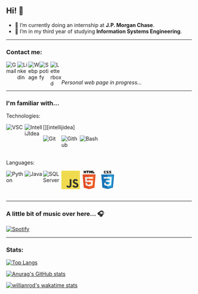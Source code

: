 <!-- ## Hola! 👋 -->
## Hi! 👋

<!--
- 💼 Actualmente estoy haciendo una pasantía en **JPMC** como **Software Developer**.
- 🌱 Estoy cursando el tercer año de **Ingeniería en Sistemas de Información** en la **UTN**.
-->

- 💼 I’m currently doing an internship <!--as a **Software Developer** -->at **J.P. Morgan Chase**.
- 🌱 I’m in my third year of studying **Information Systems Engineering**.

---

<!--### Contacto:-->
### Contact me:

[<img align="left" alt="Gmail" width="30px"
src="https://unpkg.com/simple-icons@v5/icons/gmail.svg" />][gmail]

[<img align="left" alt="Linkedin" width="30px"
src="https://unpkg.com/simple-icons@v5/icons/linkedin.svg" />][linkedin]

[<img align="left" alt="Webpage" width="30px"
src="https://unpkg.com/simple-icons@v5/icons/googlechrome.svg" />][webpage]

[<img align="left" alt="Spotify" width="30px"
src="https://unpkg.com/simple-icons@v5/icons/spotify.svg" />][spotify]

[<img align="left" alt="Letterboxd" width="30px"
src="https://unpkg.com/simple-icons@v5/icons/letterboxd.svg" />][letterboxd]

<br/>
<br/>

<!--*Página web personal en progreso...*-->
*Personal web page in progress...*

---

<!--### Estoy familiarizado con...-->
### I'm familiar with...

<!--Tecnologías:-->
Technologies:

[<img align="left" alt="VSC" width="50px"
src="https://unpkg.com/simple-icons@v5/icons/visualstudiocode.svg" />][vsc]

[<img align="left" alt="IntelliJIdea" width="50px"
src="https://unpkg.com/simple-icons@v5/icons/intellijidea.svg" />][intellijidea]

[<img align="left" alt="Git" width="50px"
src="https://unpkg.com/simple-icons@v5/icons/git.svg" />][git]

[<img align="left" alt="Github" width="50px"
src="https://unpkg.com/simple-icons@v5/icons/github.svg" />][github]

[<img align="left" alt="Bash" width="50px"
src="https://unpkg.com/simple-icons@v5/icons/gnubash.svg" />][gnubash]

<br/>
<br/>
<br/>

<!--Lenguajes:-->
Languages:

[<img align="left" alt="Python" width="50px"
src="https://upload.wikimedia.org/wikipedia/commons/thumb/c/c3/Python-logo-notext.svg/121px-Python-logo-notext.svg.png" />][python]

[<img align="left" alt="Java" width="50px"
src="https://www.oracle.com/img/tech/java-logo-v1.svg" />][java]

[<img align="left" alt="SQL Server" width="50px"
src="https://www.svgrepo.com/show/303229/microsoft-sql-server-logo.svg" />][sqlserver]

[<img align="left" alt="js" width="50px"
src="https://raw.githubusercontent.com/github/explore/80688e429a7d4ef2fca1e82350fe8e3517d3494d/topics/javascript/javascript.png" />][js]

[<img align="left" alt="HTML5" width="50px"
src="https://raw.githubusercontent.com/github/explore/80688e429a7d4ef2fca1e82350fe8e3517d3494d/topics/html/html.png" />][html5]

[<img align="left" alt="CSS3" width="50px"
src="https://raw.githubusercontent.com/github/explore/80688e429a7d4ef2fca1e82350fe8e3517d3494d/topics/css/css.png" />][css3]

<!--
[<img align="left" alt="Prolog" width="50px"
src="https://www.swi-prolog.org/icons/swipl.png" />][prolog]

[<img align="left" alt="Wollok" width="50px"
src="https://avatars.githubusercontent.com/u/16782098?s=200&v=4" />][wollok]

[<img align="left" alt="PHP" width="50px"
src="https://raw.githubusercontent.com/github/explore/ccc16358ac4530c6a69b1b80c7223cd2744dea83/topics/php/php.png" />][php]

[<img align="left" alt="Haskell" width="50px"
src="https://raw.githubusercontent.com/github/explore/80688e429a7d4ef2fca1e82350fe8e3517d3494d/topics/haskell/haskell.png" />][haskell]

[<img align="left" alt="C++" width="50px"
src="https://raw.githubusercontent.com/github/explore/180320cffc25f4ed1bbdfd33d4db3a66eeeeb358/topics/cpp/cpp.png" />][c++]

[<img align="left" alt="C" width="50px"
src="https://raw.githubusercontent.com/github/explore/f3e22f0dca2be955676bc70d6214b95b13354ee8/topics/c/c.png" />][c]
-->

<!--
<img align="left" alt="VSC" width="50px"
src="https://unpkg.com/simple-icons@v5/icons/visualstudiocode.svg" />

<img align="left" alt="Git" width="50px"
src="https://unpkg.com/simple-icons@v5/icons/git.svg" />

<img align="left" alt="Github" width="50px"
src="https://unpkg.com/simple-icons@v5/icons/github.svg" />

<img align="left" alt="Bash" width="50px"
src="https://unpkg.com/simple-icons@v5/icons/gnubash.svg" />

<img align="left" alt="Haskell" width="50px"
src="https://unpkg.com/simple-icons@v5/icons/haskell.svg" />

<img align="left" alt="C++" width="50px"
src="https://unpkg.com/simple-icons@v5/icons/cplusplus.svg" />

<img align="left" alt="C" width="50px"
src="https://unpkg.com/simple-icons@v5/icons/c.svg" />

<img align="left" alt="HTML5" width="50px"
src="https://unpkg.com/simple-icons@v5/icons/html5.svg" />

<img align="left" alt="CSS3" width="50px"
src="https://unpkg.com/simple-icons@v5/icons/css3.svg" />

<img align="left" alt="SQL Server" width="50px"
src="https://unpkg.com/simple-icons@v5/icons/microsoftsqlserver.svg" />

<img align="left" alt="Wollok" width="50px"
src="https://avatars.githubusercontent.com/u/16782098?s=200&v=4" />

<img align="left" alt="Haskell" width="50px"
src="https://simpleicons.org/icons/haskell.svg" />

<img align="left" alt="C++" width="50px"
src="https://simpleicons.org/icons/cplusplus.svg" />

<img align="left" alt="C" width="50px"
src="https://simpleicons.org/icons/c.svg" />

<img align="left" alt="SQL Server" width="50px"
src="https://simpleicons.org/icons/microsoftsqlserver.svg" />
-->

<br/>
<br/>
<br/>
<br/>

---

<!-- ### Un poco de música por acá... 🎧 -->
### A little bit of music over here... 🎧

[![Spotify](https://spotify-now-playing-francoparente.vercel.app/api/spotify)](https://open.spotify.com/user/fparente14)

---

<!-- ### Estadísticas: -->
### Stats:

<!--
SI QUIERO PONER UN BOTÓN DESPLEGABLE USO ESTO:

<details>
  <summary>:zap: TÍTULO</summary>
   ACÁ VA EL CONTENIDO QUE SE DESPLEGARÍA
</details>
-->

[![Top Langs](https://github-readme-stats-francoparente.vercel.app/api/top-langs/?username=francoparente&layout=compact&theme=solarized-dark)](https://github.com/anuraghazra/github-readme-stats)

[![Anurag's GitHub stats](https://github-readme-stats-francoparente.vercel.app/api?username=francoparente&show_icons=true&theme=solarized-dark)](https://github.com/anuraghazra/github-readme-stats)

[![willianrod's wakatime stats](https://github-readme-stats-francoparente.vercel.app/api/wakatime?username=francoparente&layout=compact&theme=solarized-dark)](https://wakatime.com/dashboard)



<!--
### Actividad reciente:
-->

<!--START_SECTION:activity-->
<!--
1. 🗣 Commented on [#1](https://github.com/francoparente/francoparente/issues/1) in [francoparente/francoparente](https://github.com/francoparente/francoparente)
2. ❗️ Reopened issue [#1](https://github.com/francoparente/francoparente/issues/1) in [francoparente/francoparente](https://github.com/francoparente/francoparente)
3. ❗️ Closed issue [#1](https://github.com/francoparente/francoparente/issues/1) in [francoparente/francoparente](https://github.com/francoparente/francoparente)
4. ❗️ Opened issue [#1](https://github.com/francoparente/francoparente/issues/1) in [francoparente/francoparente](https://github.com/francoparente/francoparente)
-->
<!--END_SECTION:activity-->


<!--
Check out my repos:

([![Readme Card](https://github-readme-stats.vercel.app/api/pin/?username=francoparente&repo=ELREPOQUEQUIERAMOSTRAR)](https://github.com/anuraghazra/github-readme-stats))

---

-->

<!--

[![Spotify](https://spotify-now-playing-francoparente.vercel.app/api/spotify)](https://open.spotify.com/user/fparente14)

[<img src = "https://spotify-now-playing-francoparente.vercel.app/api/spotify" alt = "Spotify Now Playing" width = "350" />](https://open.spotify.com/user/fparente14)

[![Spotify](https://https://spotify-now-playing-clqn3u8xp-francoparente.vercel.app/api/spotify-now-playing)](https://open.spotify.com/user/fparente14)

[![Spotify](https://spotify-now-playing-2u82m6j1u-francoparente.vercel.app/.vercel.app/api/spotify)](https://open.spotify.com/user/fparente14)

[![Spotify](https://spotify-now-playing-2u82m6j1u-francoparente.vercel.app/api/spotify)](https://open.spotify.com/user/fparente14)

[![Spotify](https://spotify-now-playing-2u82m6j1u-francoparente.vercel.app/api/spotify)](https://open.spotify.com/user/fparente14)

[<img src="https://spotify-now-playing-2u82m6j1u-francoparente.vercel.app/api/spotify" alt="francoparente Spotify Now Playing" width="350" />](https://open.spotify.com/user/fparente14)

[![Spotify](https://spotify-now-playing-2u82m6j1u-francoparente.vercel.app/api/spotify-playing)](https://open.spotify.com/user/fparente14)

[![Spotify](https://spotify-now-playing-2u82m6j1u-francoparente.vercel.app/api/spotify)](https://open.spotify.com/user/fparente14)

[![Spotify](https://spotify-now-playing-clqn3u8xp-francoparente.vercel.app//api/spotify)](https://open.spotify.com/user/fparente14)

-->

<!--
**francoparente/francoparente** is a ✨ _special_ ✨ repository because its `README.md` (this file) appears on your GitHub profile.

Here are some ideas to get you started:

👯 I’m looking to collaborate on ...
🤔 I’m looking for help with ...
😄 Pronouns: He/Him
💬 Ask me about ...
⚡ Fun fact: ...
💼 ...
🎧
🎬
🎮
❤️
🔭
🌱

-->

[gmail]: mailto:fparente14@gmail.com?subject=Hi!%20I%20saw%20your%20GitHub%20profile!&body=Hello,%20I'm%20contacting%20you%20because...
[linkedin]: https://www.linkedin.com/in/franco-parente/
[webpage]: https://francoparente.github.io/
[spotify]: https://open.spotify.com/user/fparente14?si=24cd584ccdde424f
[letterboxd]: https://letterboxd.com/fparente14/

[vsc]: [https://code.visualstudio.com/]
[git]: [https://git-scm.com/]
[github]: [https://github.com/]
[gnubash]: [https://www.gnu.org/software/bash/]

[haskell]: [https://www.haskell.org/]
[c++]: [https://www.cplusplus.com/]
[c]: [https://en.wikipedia.org/wiki/C_(programming_language)]
[html5]: [https://html.spec.whatwg.org/multipage/]
[css3]: [https://www.w3.org/Style/CSS/]
[sqlserver]: [https://es.wikipedia.org/wiki/Microsoft_SQL_Server]
[prolog]: [https://www.swi-prolog.org/]
[wollok]: [https://www.wollok.org/]
[php]: [https://www.php.net/]
[js]: [https://developer.mozilla.org/es/docs/Web/JavaScript]
[java]: [https://www.oracle.com/java/technologies/java-se-glance.html]
[python]: [https://www.python.org/]
